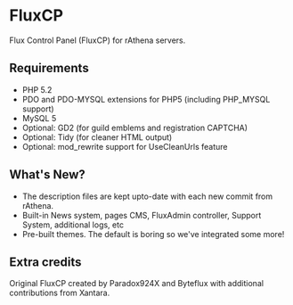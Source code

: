 FluxCP
======

Flux Control Panel (FluxCP) for rAthena servers.

Requirements
---------
* PHP 5.2
* PDO and PDO-MYSQL extensions for PHP5 (including PHP_MYSQL support)
* MySQL 5
* Optional: GD2 (for guild emblems and registration CAPTCHA)
* Optional: Tidy (for cleaner HTML output)
* Optional: mod_rewrite support for UseCleanUrls feature


What's New?
---------
* The description files are kept upto-date with each new commit from rAthena.
* Built-in News system, pages CMS, FluxAdmin controller, Support System, additional logs, etc
* Pre-built themes. The default is boring so we've integrated some more!


Extra credits
---------
Original FluxCP created by Paradox924X and Byteflux with additional contributions from Xantara.
